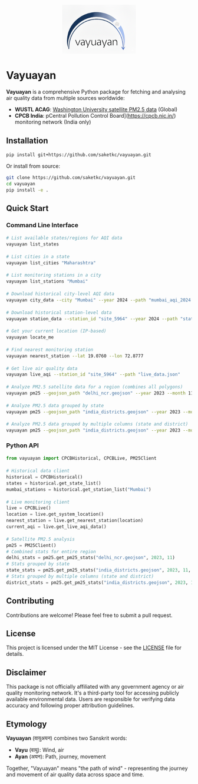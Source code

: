 <p align="center">
  <img src="docs/assets/vayuayan.png" alt="Vayuayan Logo" width="200"/>
</p>

# Vayuayan

**Vayuayan** is a comprehensive Python package for fetching and analysing air quality data from multiple sources worldwide:

- **WUSTL ACAG**: [Washington University satellite PM2.5 data](https://sites.wustl.edu/acag/datasets/surface-pm2-5/) (Global)
- **CPCB India**: pCentral Pollution Control Board](https://cpcb.nic.in/) monitoring network (India only)

## Installation

```bash
pip install git+https://github.com/saketkc/vayuayan.git
```

Or install from source:

```bash
git clone https://github.com/saketkc/vayuayan.git
cd vayuayan
pip install -e .
```

## Quick Start

### Command Line Interface

```bash
# List available states/regions for AQI data
vayuayan list_states

# List cities in a state
vayuayan list_cities "Maharashtra"

# List monitoring stations in a city
vayuayan list_stations "Mumbai"

# Download historical city-level AQI data
vayuayan city_data --city "Mumbai" --year 2024 --path "mumbai_aqi_2024.csv"

# Download historical station-level data
vayuayan station_data --station_id "site_5964" --year 2024 --path "station_data_2024.csv"

# Get your current location (IP-based)
vayuayan locate_me

# Find nearest monitoring station
vayuayan nearest_station --lat 19.0760 --lon 72.8777

# Get live air quality data
vayuayan live_aqi --station_id "site_5964" --path "live_data.json"

# Analyze PM2.5 satellite data for a region (combines all polygons)
vayuayan pm25 --geojson_path "delhi_ncr.geojson" --year 2023 --month 11

# Analyze PM2.5 data grouped by state
vayuayan pm25 --geojson_path "india_districts.geojson" --year 2023 --month 11 --group_by state_name

# Analyze PM2.5 data grouped by multiple columns (state and district)
vayuayan pm25 --geojson_path "india_districts.geojson" --year 2023 --month 11 --group_by state_name,district_name
```

### Python API

```python
from vayuayan import CPCBHistorical, CPCBLive, PM25Client

# Historical data client
historical = CPCBHistorical()
states = historical.get_state_list()
mumbai_stations = historical.get_station_list("Mumbai")

# Live monitoring client
live = CPCBLive()
location = live.get_system_location()
nearest_station = live.get_nearest_station(location)
current_aqi = live.get_live_aqi_data()

# Satellite PM2.5 analysis
pm25 = PM25Client()
# Combined stats for entire region
delhi_stats = pm25.get_pm25_stats("delhi_ncr.geojson", 2023, 11)
# Stats grouped by state
state_stats = pm25.get_pm25_stats("india_districts.geojson", 2023, 11, group_by="state_name")
# Stats grouped by multiple columns (state and district)
district_stats = pm25.get_pm25_stats("india_districts.geojson", 2023, 11, group_by="state_name,district_name")
```

## Contributing

Contributions are welcome! Please feel free to submit a pull request.

## License

This project is licensed under the MIT License - see the [LICENSE](LICENSE) file for details.

## Disclaimer

This package is not officially affiliated with any government agency or air quality monitoring network. It's a third-party tool for accessing publicly available environmental data. Users are responsible for verifying data accuracy and following proper attribution guidelines.

## Etymology

**Vayuayan** (वायुअयन) combines two Sanskrit words:
- **Vayu** (वायु): Wind, air 
- **Ayan** (अयन): Path, journey, movement

Together, "Vayuayan" means "the path of wind" - representing the journey and movement of air quality data across space and time.

